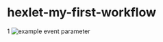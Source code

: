 # hexlet-my-first-workflow
1
![example event parameter](https://github.com/github/docs/actions/workflows/main.yml/badge.svg?event=push)
